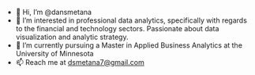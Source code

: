 - 👋 Hi, I’m @dansmetana
- 👀 I’m interested in professional data analytics, specifically with regards to the financial and technology sectors. Passionate about data visualization and analytic strategy.
- 🌱 I’m currently pursuing a Master in Applied Business Analytics at the University of Minnesota
- 📫 Reach me at dsmetana7@gmail.com 


